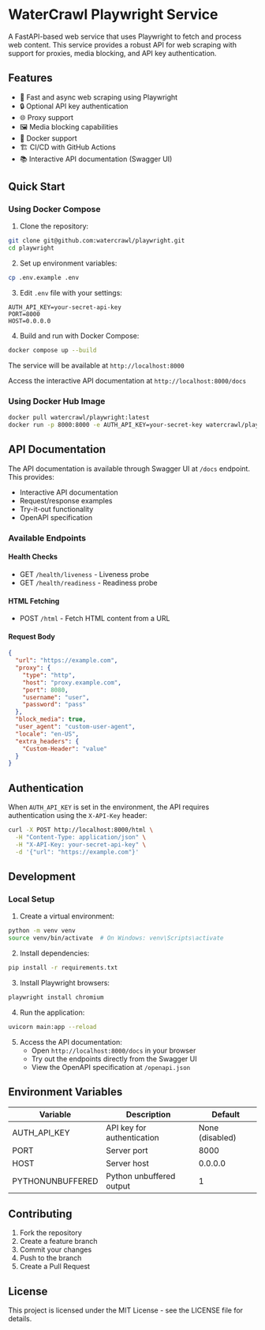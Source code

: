# WaterCrawl Playwright Service

A FastAPI-based web service that uses Playwright to fetch and process web content. This service provides a robust API for web scraping with support for proxies, media blocking, and API key authentication.

## Features

- 🚀 Fast and async web scraping using Playwright
- 🔒 Optional API key authentication
- 🌐 Proxy support
- 🖼️ Media blocking capabilities
- 🐳 Docker support
- 🏗️ CI/CD with GitHub Actions
- 📚 Interactive API documentation (Swagger UI)

## Quick Start

### Using Docker Compose

1. Clone the repository:
```bash
git clone git@github.com:watercrawl/playwright.git
cd playwright
```

2. Set up environment variables:
```bash
cp .env.example .env
```

3. Edit `.env` file with your settings:
```env
AUTH_API_KEY=your-secret-api-key
PORT=8000
HOST=0.0.0.0
```

4. Build and run with Docker Compose:
```bash
docker compose up --build
```

The service will be available at `http://localhost:8000`

Access the interactive API documentation at `http://localhost:8000/docs`

### Using Docker Hub Image

```bash
docker pull watercrawl/playwright:latest
docker run -p 8000:8000 -e AUTH_API_KEY=your-secret-key watercrawl/playwright
```

## API Documentation

The API documentation is available through Swagger UI at `/docs` endpoint. This provides:
- Interactive API documentation
- Request/response examples
- Try-it-out functionality
- OpenAPI specification

### Available Endpoints

#### Health Checks
- GET `/health/liveness` - Liveness probe
- GET `/health/readiness` - Readiness probe

#### HTML Fetching
- POST `/html` - Fetch HTML content from a URL

#### Request Body
```json
{
  "url": "https://example.com",
  "proxy": {
    "type": "http",
    "host": "proxy.example.com",
    "port": 8080,
    "username": "user",
    "password": "pass"
  },
  "block_media": true,
  "user_agent": "custom-user-agent",
  "locale": "en-US",
  "extra_headers": {
    "Custom-Header": "value"
  }
}
```

## Authentication

When `AUTH_API_KEY` is set in the environment, the API requires authentication using the `X-API-Key` header:

```bash
curl -X POST http://localhost:8000/html \
  -H "Content-Type: application/json" \
  -H "X-API-Key: your-secret-api-key" \
  -d '{"url": "https://example.com"}'
```

## Development

### Local Setup

1. Create a virtual environment:
```bash
python -m venv venv
source venv/bin/activate  # On Windows: venv\Scripts\activate
```

2. Install dependencies:
```bash
pip install -r requirements.txt
```

3. Install Playwright browsers:
```bash
playwright install chromium
```

4. Run the application:
```bash
uvicorn main:app --reload
```

5. Access the API documentation:
   - Open `http://localhost:8000/docs` in your browser
   - Try out the endpoints directly from the Swagger UI
   - View the OpenAPI specification at `/openapi.json`

## Environment Variables

| Variable | Description | Default |
|----------|-------------|---------|
| AUTH_API_KEY | API key for authentication | None (disabled) |
| PORT | Server port | 8000 |
| HOST | Server host | 0.0.0.0 |
| PYTHONUNBUFFERED | Python unbuffered output | 1 |

## Contributing

1. Fork the repository
2. Create a feature branch
3. Commit your changes
4. Push to the branch
5. Create a Pull Request

## License

This project is licensed under the MIT License - see the LICENSE file for details.
